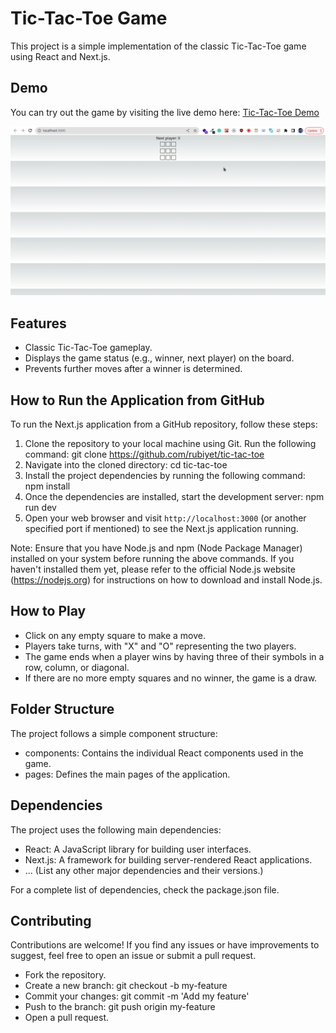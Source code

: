 # Tic-Tac-Toe Game

This project is a simple implementation of the classic Tic-Tac-Toe game using React and Next.js.

## Demo

You can try out the game by visiting the live demo here: [Tic-Tac-Toe Demo](https://tic-tac-toe-rubiyet.vercel.app/)

![Tic-Tac-Toe Screenshot](/public/screenshot.png)

## Features

- Classic Tic-Tac-Toe gameplay.
- Displays the game status (e.g., winner, next player) on the board.
- Prevents further moves after a winner is determined.

## How to Run the Application from GitHub

To run the Next.js application from a GitHub repository, follow these steps:

1. Clone the repository to your local machine using Git. Run the following command: git clone https://github.com/rubiyet/tic-tac-toe
2. Navigate into the cloned directory: cd tic-tac-toe
3. Install the project dependencies by running the following command: npm install
4. Once the dependencies are installed, start the development server: npm run dev
5. Open your web browser and visit `http://localhost:3000` (or another specified port if mentioned) to see the Next.js application running.

Note: Ensure that you have Node.js and npm (Node Package Manager) installed on your system before running the above commands. If you haven't installed them yet, please refer to the official Node.js website (https://nodejs.org) for instructions on how to download and install Node.js.

## How to Play
- Click on any empty square to make a move.
- Players take turns, with "X" and "O" representing the two players.
- The game ends when a player wins by having three of their symbols in a row, column, or diagonal.
- If there are no more empty squares and no winner, the game is a draw.

## Folder Structure

The project follows a simple component structure:

- components: Contains the individual React components used in the game.
- pages: Defines the main pages of the application.

## Dependencies

The project uses the following main dependencies:

- React: A JavaScript library for building user interfaces.
- Next.js: A framework for building server-rendered React applications.
- ... (List any other major dependencies and their versions.)

For a complete list of dependencies, check the package.json file.

## Contributing

Contributions are welcome! If you find any issues or have improvements to suggest, feel free to open an issue or submit a pull request.

- Fork the repository.
- Create a new branch: git checkout -b my-feature
- Commit your changes: git commit -m 'Add my feature'
- Push to the branch: git push origin my-feature
- Open a pull request.